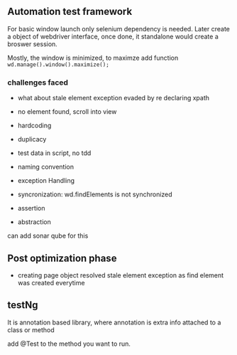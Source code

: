 ## Automation test framework

For basic window launch only selenium dependency is needed.
Later create a object of webdriver interface, once done, it standalone would create a broswer session.

Mostly, the window is minimized, to maximze add function
`wd.manage().window().maximize();`

### challenges faced  
- what about stale element exception
evaded by re declaring xpath

- no element found,
scroll into view

- hardcoding
- duplicacy
- test data in script, no tdd
- naming convention
- exception Handling
- syncronization: wd.findElements is not synchronized
- assertion 
- abstraction


can add sonar qube for this

## Post optimization phase
- creating page object resolved stale element exception as find element was created everytime

## testNg
It is annotation based library, where annotation is extra info attached to a class or method

add @Test to the method you want to run.

